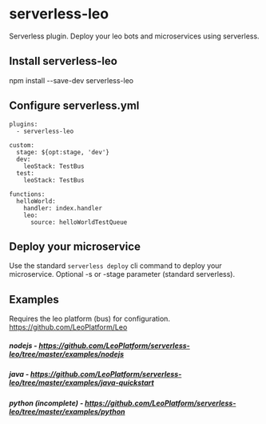 # serverless-leo
Serverless plugin. Deploy your leo bots and microservices using serverless.

## Install serverless-leo
npm install --save-dev serverless-leo

## Configure serverless.yml
```
plugins:
  - serverless-leo

custom:
  stage: ${opt:stage, 'dev'}
  dev:
    leoStack: TestBus
  test:
    leoStack: TestBus

functions:
  helloWorld:
    handler: index.handler
    leo:
      source: helloWorldTestQueue
```

## Deploy your microservice
Use the standard `serverless deploy` cli command to deploy your microservice. Optional -s or -stage parameter (standard serverless).

## Examples
Requires the leo platform (bus) for configuration. https://github.com/LeoPlatform/Leo
##### nodejs - https://github.com/LeoPlatform/serverless-leo/tree/master/examples/nodejs
##### java - https://github.com/LeoPlatform/serverless-leo/tree/master/examples/java-quickstart
##### python (incomplete) - https://github.com/LeoPlatform/serverless-leo/tree/master/examples/python
